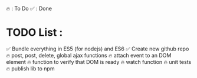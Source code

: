 🔥  : To Do
✅  : Done

# TODO List : 

✅ Bundle everything in ES5 (for nodejs) and ES6
✅ Create new github repo
🔥 post, post, delete, global ajax functions
🔥 attach event to an DOM element
🔥 function to verify that DOM is ready
🔥 watch function
🔥 unit tests
🔥 publish lib to npm